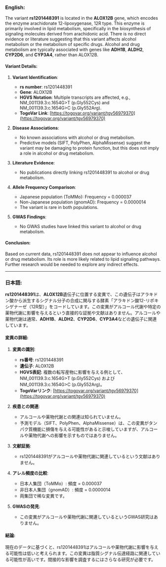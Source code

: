 ### English:
The variant **rs1201448391** is located in the **ALOX12B** gene, which encodes the enzyme arachidonate 12-lipoxygenase, 12R type. This enzyme is primarily involved in lipid metabolism, specifically in the biosynthesis of signaling molecules derived from arachidonic acid. There is no direct evidence or literature suggesting that this variant affects alcohol metabolism or the metabolism of specific drugs. Alcohol and drug metabolism are typically associated with genes like **ADH1B**, **ALDH2**, **CYP2D6**, and **CYP3A4**, rather than ALOX12B.

#### Variant Details:
1. **Variant Identification**:
   - **rs number**: rs1201448391
   - **Gene**: ALOX12B
   - **HGVS Notation**: Multiple transcripts are affected, e.g., NM_001139.3:c.1654G>T (p.Gly552Cys) and NM_001139.3:c.1654G>C (p.Gly552Arg).
   - **TogoVar Link**: [https://togovar.org/variant/tgv56979370](https://togovar.org/variant/tgv56979370)

2. **Disease Associations**:
   - No known associations with alcohol or drug metabolism.
   - Predictive models (SIFT, PolyPhen, AlphaMissense) suggest the variant may be damaging to protein function, but this does not imply a role in alcohol or drug metabolism.

3. **Literature Evidence**:
   - No publications directly linking rs1201448391 to alcohol or drug metabolism.

4. **Allele Frequency Comparison**:
   - Japanese population (ToMMo): Frequency = 0.000037
   - Non-Japanese population (gnomAD): Frequency = 0.0000014
   - The variant is rare in both populations.

5. **GWAS Findings**:
   - No GWAS studies have linked this variant to alcohol or drug metabolism.

#### Conclusion:
Based on current data, rs1201448391 does not appear to influence alcohol or drug metabolism. Its role is more likely related to lipid signaling pathways. Further research would be needed to explore any indirect effects.

---

### 日本語:
**rs1201448391**は、**ALOX12B**遺伝子に位置する変異で、この遺伝子はアラキドン酸から派生するシグナル分子の合成に関与する酵素「アラキドン酸12-リポキシゲナーゼ（12R型）」をコードしています。この変異がアルコール代謝や特定の薬物代謝に影響を与えるという直接的な証拠や文献はありません。アルコールや薬物代謝は通常、**ADH1B**、**ALDH2**、**CYP2D6**、**CYP3A4**などの遺伝子に関連しています。

#### 変異の詳細:
1. **変異の識別**:
   - **rs番号**: rs1201448391
   - **遺伝子**: ALOX12B
   - **HGVS表記**: 複数の転写産物に影響を与える例として、NM_001139.3:c.1654G>T (p.Gly552Cys) および NM_001139.3:c.1654G>C (p.Gly552Arg)。
   - **TogoVarリンク**: [https://togovar.org/variant/tgv56979370](https://togovar.org/variant/tgv56979370)

2. **疾患との関連**:
   - アルコールや薬物代謝との関連は知られていません。
   - 予測モデル（SIFT、PolyPhen、AlphaMissense）は、この変異がタンパク質機能に損傷を与える可能性があると示唆していますが、アルコールや薬物代謝への影響を示すものではありません。

3. **文献証拠**:
   - rs1201448391がアルコールや薬物代謝に関連しているという文献はありません。

4. **アレル頻度の比較**:
   - 日本人集団（ToMMo）: 頻度 = 0.000037
   - 非日本人集団（gnomAD）: 頻度 = 0.0000014
   - 両集団で稀な変異です。

5. **GWASの発見**:
   - この変異がアルコールや薬物代謝に関連しているというGWAS研究はありません。

#### 結論:
現在のデータに基づくと、rs1201448391はアルコールや薬物代謝に影響を与える可能性は低いと考えられます。この変異は脂質シグナル伝達経路に関連している可能性が高いです。間接的な影響を調査するにはさらなる研究が必要です。